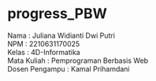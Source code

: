 # progress_PBW
Nama : Juliana Widianti Dwi Putri <br>
NPM : 2210631170025 <br>
Kelas : 4D-Informatika <br>
Mata Kuliah : Pemprograman Berbasis Web <br>
Dosen Pengampu : Kamal Prihamdani <br>
